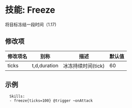 技能: Freeze 
================

将目标冻结一段时间（1.17)

修改项
----------

| 修改项名 | 别称    | 描述                                                                                                    | 默认值 |
|-----------|------------|----------------------------------------------------------------------------------------------------------------|---------------|
| ticks     | t,d,duration | 冰冻持续时间(tick) | 60      |

  

示例
--------

      Skills:
      - freeze{ticks=100} @trigger ~onAttack